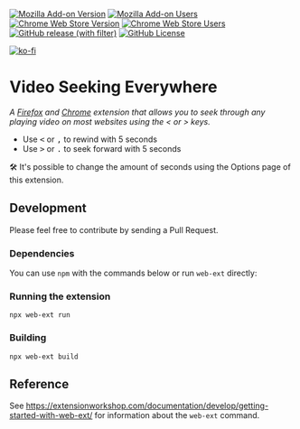 [![Mozilla Add-on Version](https://img.shields.io/amo/v/video-seeking-everywhere)](https://addons.mozilla.org/en-US/firefox/addon/video-seeking-everywhere/)
[![Mozilla Add-on Users](https://img.shields.io/amo/users/video-seeking-everywhere)](https://addons.mozilla.org/en-US/firefox/addon/video-seeking-everywhere/)
[![Chrome Web Store Version](https://img.shields.io/chrome-web-store/v/neghkknngmcflfpmmojpkadkjkabbofa)](https://chromewebstore.google.com/detail/video-seeking-everywhere/neghkknngmcflfpmmojpkadkjkabbofa)
[![Chrome Web Store Users](https://img.shields.io/chrome-web-store/users/neghkknngmcflfpmmojpkadkjkabbofa)](https://chromewebstore.google.com/detail/video-seeking-everywhere/neghkknngmcflfpmmojpkadkjkabbofa)
[![GitHub release (with filter)](https://img.shields.io/github/v/release/laurens94/video-seeking-everywhere)](https://github.com/laurens94/video-seeking-everywhere/releases)
[![GitHub License](https://img.shields.io/github/license/laurens94/video-seeking-everywhere)](https://github.com/laurens94/video-seeking-everywhere/blob/master/LICENSE)

[![ko-fi](https://ko-fi.com/img/githubbutton_sm.svg)](https://ko-fi.com/L3L0BR8QG)

# Video Seeking Everywhere
_A [Firefox](https://addons.mozilla.org/en-US/firefox/addon/video-seeking-everywhere/) and [Chrome](https://chrome.google.com/webstore/detail/video-seeking-everywhere/neghkknngmcflfpmmojpkadkjkabbofa) extension that allows you to seek through any playing video on most websites using the < or > keys._

- Use <kbd><</kbd> or <kbd>,</kbd> to rewind with 5 seconds
- Use <kbd>></kbd> or <kbd>.</kbd> to seek forward with 5 seconds

🛠️ It's possible to change the amount of seconds using the Options page of this extension.

## Development
Please feel free to contribute by sending a Pull Request.

### Dependencies
You can use `npm` with the commands below or run `web-ext` directly:

### Running the extension
`npx web-ext run`

### Building
`npx web-ext build`

## Reference
See https://extensionworkshop.com/documentation/develop/getting-started-with-web-ext/ for information about the `web-ext` command.
